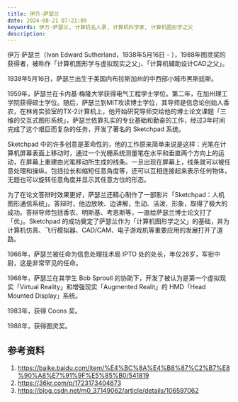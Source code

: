 ```yaml
---
title: 伊万·萨瑟兰
date: 2024-08-21 07:21:09
keywords: 伊万·萨瑟兰, 计算机名人录, 计算机科学家, 计算机图形学之父
description: 
---
```


伊万·萨瑟兰（Ivan Edward Sutherland，1938年5月16日 - ），1988年图灵奖的获得者，被称作「计算机图形学与虚拟现实之父」、「计算机辅助设计CAD之父」。

1938年5月16日，萨瑟兰出生于美国内布拉斯加州的中西部小城市黑斯廷斯。

1959年，萨瑟兰在卡内基·梅隆大学获得电气工程学士学位。第二年，在加州理工学院获得硕士学位。随后，萨瑟兰到MIT攻读博士学位，其导师是信息论创始人香农，在林肯实验室的TX-2计算机上，他开始研究导师交给他的博士论文课题「三维的交互式图形系统」，萨瑟兰依靠扎实的专业基础和勤奋的工作，经过3年时间完成了这个艰巨而复杂的任务，开发了著名的 Sketchpad 系统。

Sketchpad 中的许多创意是革命性的，他的工作原来简单来说是这样：光笔在计算机屏幕表面上移动时，通过一个光栅系统测量笔在水平和垂直两个方向上的运动，在屏幕上重建由光笔移动所生成的线条。一旦出现在屏幕上，线条就可以被任意处理和操纵，包括拉长和缩短任意角度等，还可以互相连接起来表示任何物体，无题也可以旋转任意角度并显示其任意方位的形态。

为了在论文答辩时效果更好，萨瑟兰还精心制作了一部影片「Sketchpad：人机图形通信系统」。答辩时，他边放映、边讲解，生动、活泼、形象，取得了极大的成功。答辩导师包括香农、明斯基、考恩斯等，一直给萨瑟兰博士论文打了「优」。Sketchpad 的成功奠定了萨瑟兰作为「计算机图形学之父」的基础，并为计算机仿真、飞行模拟器、CAD/CAM、电子游戏机等重要应用的发展打开了道路。

1966年，萨瑟兰被任命为信息处理技术局 IPTO 处的处长，年仅26岁，军衔中尉，这是非常罕见的任命。

1968年，萨瑟兰在其学生 Bob Sproull 的协助下，开发了被认为是第一个虚拟现实「Virtual Reality」和增强现实「Augmented Realit」的 HMD「Head Mounted Display」系统。

1983年，获得 Coons 奖。

1988年，获得图灵奖。

## 参考资料
1. https://baike.baidu.com/item/%E4%BC%8A%E4%B8%87%C2%B7%E8%90%A8%E7%91%9F%E5%85%B0/541819
2. https://36kr.com/p/1723173404673
3. https://blog.csdn.net/m0_37149062/article/details/106597062